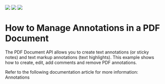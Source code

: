 <!-- default badges list -->
![](https://img.shields.io/endpoint?url=https://codecentral.devexpress.com/api/v1/VersionRange/180363092/20.2.3%2B)
[![](https://img.shields.io/badge/Open_in_DevExpress_Support_Center-FF7200?style=flat-square&logo=DevExpress&logoColor=white)](https://supportcenter.devexpress.com/ticket/details/T545395)
[![](https://img.shields.io/badge/📖_How_to_use_DevExpress_Examples-e9f6fc?style=flat-square)](https://docs.devexpress.com/GeneralInformation/403183)
<!-- default badges end -->
# How to Manage Annotations in a PDF Document

<p>The PDF Document API allows you to create text annotations (or sticky notes) and text markup annotations (text highlights). This example shows how to create, edit, add comments and remove PDF annotations.</p>

<p>Refer to the following documentation article for more information: <a>Annotations<a href="https://docs.devexpress.com/OfficeFileAPI/119122/pdf-document-api/annotations?v=20.2&p=netframework"></p>
